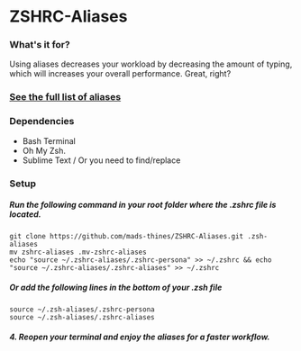 # ZSHRC-Aliases

### What's it for?
Using aliases decreases your workload by decreasing the amount of typing, which will increases your overall performance.
Great, right?

### [See the full list of aliases](https://github.com/mads-thines/ZSHRC-Aliases/wiki/Aliases-list)

### Dependencies
- Bash Terminal
- Oh My Zsh.
- Sublime Text / Or you need to find/replace

### Setup
##### Run the following command in your root folder where the .zshrc file is located.
```
git clone https://github.com/mads-thines/ZSHRC-Aliases.git .zsh-aliases
mv zshrc-aliases .mv-zshrc-aliases
echo "source ~/.zshrc-aliases/.zshrc-persona" >> ~/.zshrc && echo "source ~/.zshrc-aliases/.zshrc-aliases" >> ~/.zshrc
```
##### Or add the following lines in the bottom of your .zsh file
```
source ~/.zsh-aliases/.zshrc-persona
source ~/.zsh-aliases/.zshrc-aliases
```
##### 4. Reopen your terminal and enjoy the aliases for a faster workflow.

